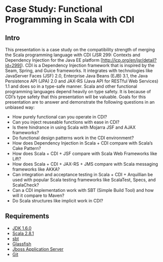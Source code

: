 Case Study: Functional Programming in Scala with CDI
====================================================

Intro
-----

This presentation is a case study on the compatibility strength of merging the Scala programming language with CDI (JSR 299: Contexts and Dependency Injection for the Java EE platform [http://jcp.org/en/jsr/detail?id=299]).  CDI is a Dependency Injection framework that is inspired by the Seam, Spring, and Guice frameworks.  It integrates with technologies like JavaServer Faces (JSF) 2.0, Enterprise Java Beans (EJB) 3.1, the Java Persistence API (JPA) 2.0 and JAX-RS (Java API for RESTful Web Services) 1.1 and does so in a type-safe manner.  Scala and other functional programming languages depend heavily on type safety.  It is because of CDI’s type safety that this presentation will be valuable.  Goals for this presentation are to answer and demonstrate the following questions in an unbiased way:

* How purely functional can you operate in CDI?
* Can you inject reuseable functions with ease in CDI?
* Is there hindrance in using Scala with Mojarra JSF and AJAX frameworks?
* Do functional design patterns work in the CDI environment?
* How does Dependency Injection in Scala + CDI compare with Scala’s Cake Pattern?
* How does Scala + CDI + JSF compare with Scala Web Frameworks like Lift?
* How does Scala + CDI + JAX-RS  + JMS  compare with Scala messaging frameworks like AKKA?
* Can integration and acceptance testing in Scala + CDI + Arquillian be used with popular Scala testing frameworks like ScalaTest, Specs, and ScalaCheck?
* Can a CDI implementation work with SBT (Simple Build Tool) and how will it compare to Maven?
* Do Scala structures like implicit work in CDI?

Requirements
------------

* [JDK 1.6.0](http://www.oracle.com/technetwork/java/javase/downloads/index.html)
* [Scala 2.8.1](http://www.scala-lang.org/downloads)
* [sbt](http://code.google.com/p/simple-build-tool/) 
* [Glassfish](http://glassfish.java.net/)
* [Jboss Application Server](http://www.jboss.org/jbossas/)
* [Git](http://http://git-scm.com/)